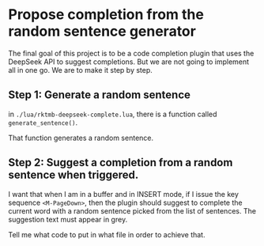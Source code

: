 # Propose completion from the random sentence generator

The final goal of this project is to be a code completion plugin that uses the DeepSeek API to suggest completions.
But we are not going to implement all in one go.
We are to make it step by step.

## Step 1: Generate a random sentence

in `./lua/rktmb-deepseek-complete.lua`, there is a function called `generate_sentence()`.

That function generates a random sentence.

## Step 2: Suggest a completion from a random sentence when triggered.

I want that when I am in a buffer and in INSERT mode, if I issue the key sequence `<M-PageDown>`,
then the plugin should suggest to complete the current word with a random sentence picked from the list of sentences. The suggestion text must appear in grey.

Tell me what code to put in what file in order to achieve that.

